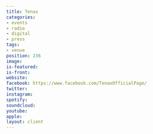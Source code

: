 ```yaml
---
title: Tenax
categories:
- events
- radio
- digital
- press
tags:
- venue
position: 236
image: 
is-featured: 
is-front: 
website: 
facebook: https://www.facebook.com/TenaxOfficialPage/
twitter: 
instagram: 
spotify: 
soundcloud: 
youtube: 
apple: 
layout: client
---
```


